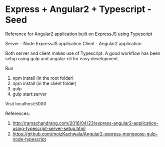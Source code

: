 # Express + Angular2 + Typescript - Seed
Reference for Angular2 application built on ExpressJS using Typescript

Server - Node ExpressJS application
Client - Angular2 application

Both server and client makes use of Typescript. 
A good workflow has been setup using gulp and angular-cli for easy development.

Run 
1. npm install (in the root folder)
2. npm install (in the client folder)
3. gulp
4. gulp start:server

Visit localhost:5000


References:
1. http://ramachandrang.com/2016/04/23/express-angular2-application-using-typescript-server-setup.html
2. https://github.com/moizKachwala/Angular2-express-mongoose-gulp-node-typescript

